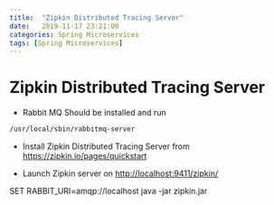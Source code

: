 ```yaml
---
title:  "Zipkin Distributed Tracing Server"
date:   2019-11-17 23:21:00
categories: Spring Microservices
tags: [Spring Microservices]
---
```


# Zipkin Distributed Tracing Server

* Rabbit MQ Should be installed and run

```sh
/usr/local/sbin/rabbitmq-server
```

* Install Zipkin Distributed Tracing Server from <https://zipkin.io/pages/quickstart>

* Launch Zipkin server on <http://localhost:9411/zipkin/>


SET RABBIT_URI=amqp://localhost java -jar zipkin.jar
